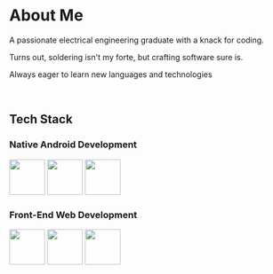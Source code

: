 <div align="left">
<h1>About Me</h1>
<p>A passionate electrical engineering graduate with a knack for coding.</p> 
<p>Turns out, soldering isn't my forte, but crafting software sure is.</p>
<p>Always eager to learn new languages and technologies</p>
<br>
<h2>Tech Stack</h2>
<h3>Native Android Development</h2>  
<img src="https://cdn.jsdelivr.net/gh/devicons/devicon/icons/kotlin/kotlin-original.svg" style="height: 4rem"/>
<img src="https://cdn.jsdelivr.net/gh/devicons/devicon/icons/androidstudio/androidstudio-original.svg" style="height: 4rem"/>
<img src="https://cdn.jsdelivr.net/gh/devicons/devicon/icons/firebase/firebase-plain-wordmark.svg" style="height: 4rem"/>
<h3>Front-End Web Development</h2>  
<img src="https://cdn.jsdelivr.net/gh/devicons/devicon@latest/icons/html5/html5-original.svg" style="height: 4rem"/>
<img src="https://cdn.jsdelivr.net/gh/devicons/devicon@latest/icons/css3/css3-original.svg" style="height: 4rem"/>
<img src="https://cdn.jsdelivr.net/gh/devicons/devicon@latest/icons/javascript/javascript-original.svg" style="height: 4rem"/>
</div>
